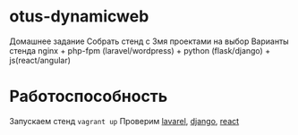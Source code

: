 # otus-dynamicweb
Домашнее задание
Собрать стенд с 3мя проектами на выбор
Варианты стенда
nginx + php-fpm (laravel/wordpress) + python (flask/django) + js(react/angular)

# Работоспособность

Запускаем стенд `vagrant up`
Проверим [lavarel](http://192.168.11.100:8081), [django](http://192.168.11.100:8082), [react](http://192.168.11.100:8083)
